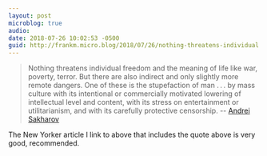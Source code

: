 ```yaml
---
layout: post
microblog: true
audio: 
date: 2018-07-26 10:02:53 -0500
guid: http://frankm.micro.blog/2018/07/26/nothing-threatens-individual.html
---
```

>Nothing threatens individual freedom and the meaning of life like war, poverty, terror. But there are also indirect and only slightly more remote dangers. One of these is the stupefaction of man . . . by mass culture with its intentional or commercially motivated lowering of intellectual level and content, with its stress on entertainment or utilitarianism, and with its carefully protective censorship. -- [Andrei Sakharov](https://www.newyorker.com/news/our-columnists/fifty-years-later-andrei-sakharovs-most-famous-essay-is-a-powerful-model-of-writing-for-social-change)

The New Yorker article I link to above that includes the quote above is very good, recommended.
